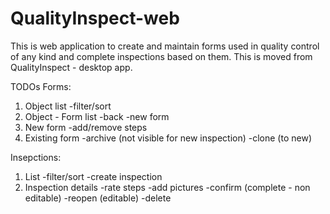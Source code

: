 # QualityInspect-web

This is web application to create and maintain forms used in quality control of any kind and complete inspections based on them.
This is moved from QualityInspect - desktop app.





TODOs
Forms:
1. Object list
-filter/sort
2. Object - Form list
-back
-new form
3. New form
-add/remove steps
3. Existing form
-archive (not visible for new inspection)
-clone (to new)

Insepctions:
1. List
-filter/sort
-create inspection
2. Inspection details
-rate steps
-add pictures
-confirm (complete - non editable)
-reopen (editable)
-delete

